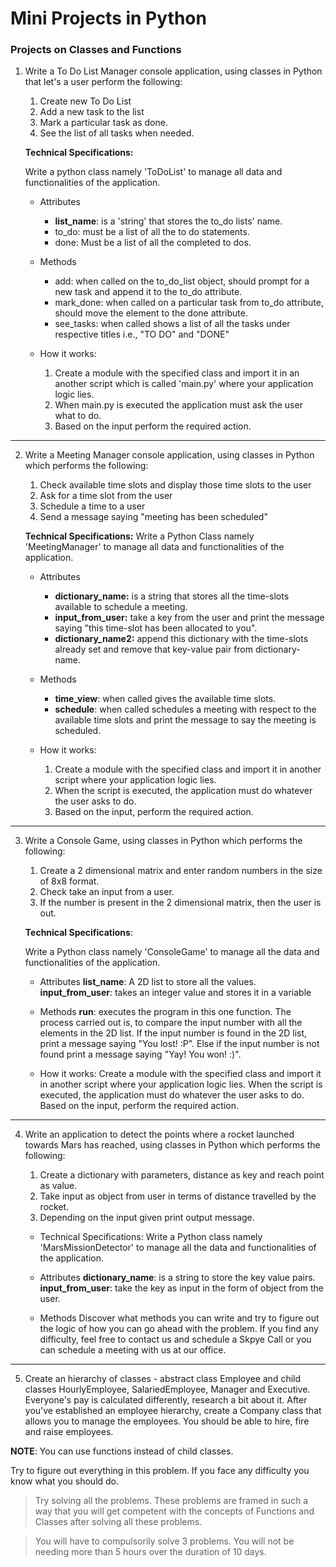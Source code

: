 # Mini Projects in Python
 
### Projects on Classes and Functions

1. Write a To Do List Manager console application, using classes in Python that let's a user perform the following: 
	 1. Create new To Do List
	 2. Add a new task to the list
	 3. Mark a particular task as done.
	 4. See the list of all tasks when needed.


   **Technical Specifications:**
   	
	Write a python class namely 'ToDoList' to manage all data and functionalities of the application.
   
   	- Attributes
   		- **list_name**: is a 'string' that stores the to_do lists' name.
   		- to_do: must be a list of all the to do statements.
   		- done: Must be a list of all the completed to dos.

   	- Methods
   		- add: when called on the to_do_list object, should prompt for a new task and append it to the to_do attribute.
   		- mark_done: when called on a particular task from to_do attribute, should move the element to the done attribute.
   		- see_tasks: when called shows a list of all the tasks under respective titles i.e., "TO DO" and "DONE"


   	- How it works:
   		1. Create a module with the specified class and import it in an another script which is called 'main.py' where your application logic lies.
	   	2. When main.py is executed the application must ask the user what to do. 
	   	3. Based on the input perform the required action.

-----------------------------------------------------------------------------------------------------------------------------

2. Write a Meeting Manager console application, using classes in Python which performs the following:
	1. Check available time slots and display those time slots to the user
	2. Ask for a time slot from the user
	3. Schedule a time to a user
	4. Send a message saying "meeting has been scheduled"


	**Technical Specifications:**
	Write a Python Class namely 'MeetingManager' to manage all data and functionalities of the application.
	
   - Attributes
		- **dictionary_name:** is a string that stores all the time-slots available to schedule a meeting.
		- **input_from_user:** take a key from the user and print the message saying "this time-slot has been allocated to you".
		- **dictionary_name2:** append this dictionary with the time-slots already set and remove that key-value pair from dictionary-name.
   - Methods
		- **time_view**: when called gives the available time slots.
		- **schedule**: when called schedules a meeting with respect to the available time slots and print the message to say the meeting is scheduled.

   - How it works:
		1. Create a module with the specified class and import it in another script where your application logic lies.
		2. When the script is executed, the application must do whatever the user asks to do.
		3. Based on the input, perform the required action.

-----------------------------------------------------------------------------------------------------------------------------

3. Write a Console Game, using classes in Python which performs the following:
	1. Create a 2 dimensional matrix and enter random numbers in the size of 8x8 format.
	2. Check take an input from a user.
	3. If the number is present in the 2 dimensional matrix, then the user is out.

	**Technical Specifications**:
	 
   Write a Python class namely 'ConsoleGame' to manage all the data and functionalities of the application.

   - Attributes
		**list_name**: A 2D list to store all the values.
		**input_from_user**: takes an integer value and stores it in a variable

   - Methods
		**run**: executes the program in this one function. The process carried out is, to compare the input number with all the elements in the 2D list. If the input number is found in the 2D list, print a message saying "You lost! :P". Else if the input number is not found print a message saying "Yay! You won! :)".

   - How it works:
		Create a module with the specified class and import it in another script where your application logic lies.
		When the script is executed, the application must do whatever the user asks to do.
		Based on the input, perform the required action.

-----------------------------------------------------------------------------------------------------------------------------

4. Write an application to detect the points where a rocket launched towards Mars has reached, using classes in Python which performs the following:
	1. Create a dictionary with parameters, distance as key and reach point as value.
	2. Take input as object from user in terms of distance travelled by the rocket. 
	3. Depending on the input given print output message.

	- Technical Specifications:
		Write a Python class namely 'MarsMissionDetector' to manage all the data and functionalities of the application.

	- Attributes
		**dictionary_name**: is a string to store the key value pairs.
		**input_from_user**: take the key as input in the form of object from the user.

	- Methods
		Discover what methods you can write and try to figure out the logic of how you can go ahead with the problem. If you find any difficulty, feel free to contact us and schedule a Skpye Call or you can schedule a meeting with us at our office.

-----------------------------------------------------------------------------------------------------------------------------

5. Create an hierarchy of classes - abstract class Employee and child classes HourlyEmployee, SalariedEmployee, Manager and Executive. Everyone's pay is calculated differently, research a bit about it. After you've established an employee hierarchy, create a Company class that allows you to manage the employees. You should be able to hire, fire and raise employees.

**NOTE**: You can use functions instead of child classes.

 Try to figure out everything in this problem. If you face any difficulty you know what you should do. 


> Try solving all the problems. These problems are framed in such a way that you will get competent with the concepts of Functions and Classes after solving all these problems. 


> You will have to compulsorily solve 3 problems. You will not be needing more than 5 hours over the duration of 10 days.
